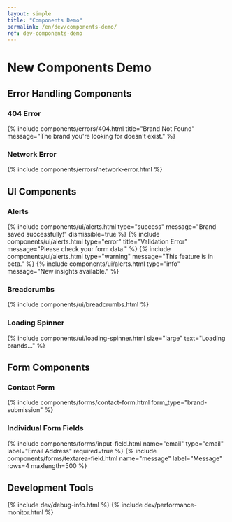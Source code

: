 ```yaml
---
layout: simple
title: "Components Demo"
permalink: /en/dev/components-demo/
ref: dev-components-demo
---
```


# New Components Demo

## Error Handling Components

### 404 Error
{% include components/errors/404.html title="Brand Not Found" message="The brand you're looking for doesn't exist." %}

### Network Error
{% include components/errors/network-error.html %}

## UI Components

### Alerts
{% include components/ui/alerts.html type="success" message="Brand saved successfully!" dismissible=true %}
{% include components/ui/alerts.html type="error" title="Validation Error" message="Please check your form data." %}
{% include components/ui/alerts.html type="warning" message="This feature is in beta." %}
{% include components/ui/alerts.html type="info" message="New insights available." %}

### Breadcrumbs
{% include components/ui/breadcrumbs.html %}

### Loading Spinner
{% include components/ui/loading-spinner.html size="large" text="Loading brands..." %}

## Form Components

### Contact Form
{% include components/forms/contact-form.html form_type="brand-submission" %}

### Individual Form Fields
{% include components/forms/input-field.html name="email" type="email" label="Email Address" required=true %}
{% include components/forms/textarea-field.html name="message" label="Message" rows=4 maxlength=500 %}

## Development Tools

{% include dev/debug-info.html %}
{% include dev/performance-monitor.html %}
